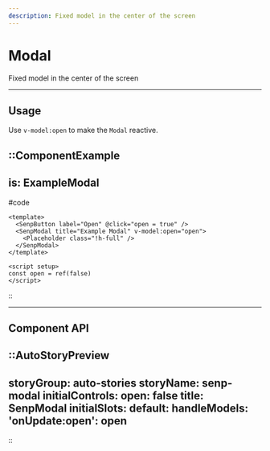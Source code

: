 ```yaml
---
description: Fixed model in the center of the screen
---
```


# Modal

Fixed model in the center of the screen

---

## Usage

Use `v-model:open` to make the `Modal` reactive.

::ComponentExample
---
is: ExampleModal
---
#code
```vue
<template>
  <SenpButton label="Open" @click="open = true" />
  <SenpModal title="Example Modal" v-model:open="open">
    <Placeholder class="!h-full" />
  </SenpModal>
</template>

<script setup>
const open = ref(false)
</script>

```
::

<hr class="my-20">

## Component API

::AutoStoryPreview
---
storyGroup: auto-stories
storyName: senp-modal
initialControls:
  open: false
  title: SenpModal
initialSlots:
  default: <Placeholder class="!h-full" />
handleModels:
  'onUpdate:open': open
---
::